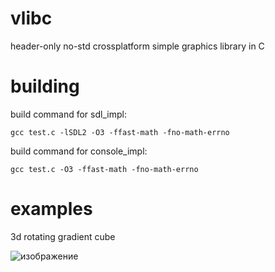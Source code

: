 # vlibc
header-only no-std crossplatform simple graphics library in C

# building

build command for sdl_impl:
```
gcc test.c -lSDL2 -O3 -ffast-math -fno-math-errno
```

build command for console_impl:
```
gcc test.c -O3 -ffast-math -fno-math-errno
```

# examples

3d rotating gradient cube

![изображение](https://github.com/user-attachments/assets/e1b749b0-74a0-4c06-b739-2f2e12801030)